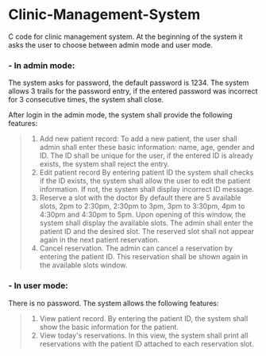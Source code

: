 # **Clinic-Management-System**
C code for clinic management system. At the beginning of the system it asks the user to choose between admin mode and user mode.

### - In admin mode:
The system asks for password, the default password is 1234. The system allows 3 trails for the password entry, if the entered password was incorrect for 3 consecutive times, the system shall close. 

After login in the admin mode, the system shall provide the following features:
>  1. Add new patient record:
  To add a new patient, the user shall admin shall enter these basic information: name, age, gender and ID. The ID shall be unique for the user, if the entered ID is already   exists, the system shall reject the entry.
>  2. Edit patient record
  By entering patient ID the system shall checks if the ID exists, the system shall allow the user to edit the patient information. If not, the system shall display incorrect ID   message.
>  3. Reserve a slot with the doctor
  By default there are 5 available slots, 2pm to 2:30pm, 2:30pm to 3pm, 3pm to 3:30pm, 4pm to 4:30pm and 4:30pm to 5pm. Upon opening of this window, the system shall display the   available slots. The admin shall enter the patient ID and the desired slot. The reserved slot shall not appear again in the next patient reservation.
>  4. Cancel reservation.
  The admin can cancel a reservation by entering the patient ID. This reservation shall be shown again in the available slots window.

### - In user mode:
There is no password. The system allows the following features:
>  1. View patient record.
  By entering the patient ID, the system shall show the basic information for the patient.
>  2. View today's reservations.
  In this view, the system shall print all reservations with the patient ID attached to each reservation slot.
